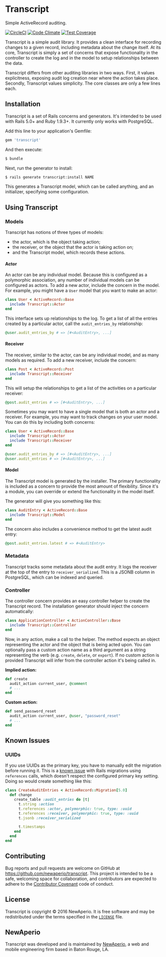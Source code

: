 # Transcript

Simple ActiveRecord auditing.

[![CircleCI](https://circleci.com/gh/newaperio/transcript.svg?style=svg)](https://circleci.com/gh/newaperio/transcript)
[![Code Climate](https://codeclimate.com/github/newaperio/transcript/badges/gpa.svg)](https://codeclimate.com/github/newaperio/transcript)
[![Test Coverage](https://codeclimate.com/github/newaperio/transcript/badges/coverage.svg)](https://codeclimate.com/github/newaperio/transcript/coverage)

Transcript is a simple audit library. It provides a clean interface for recording changes to a given record, including metadata about the change itself. At its core, Transcript is simply a set of concerns that expose functionality in the controller to create the log and in the model to setup relationships between the data.

Transcript differs from other auditing libraries in two ways. First, it values explicitness, exposing audit log creation near where the action takes place. Secondly, Transcript values simplicity. The core classes are only a few lines each.

## Installation

Transcript is a set of Rails concerns and generators. It's intended to be used with Rails 5.0+ and Ruby 1.9.3+. It currently only works with PostgreSQL.

Add this line to your application's Gemfile:

```ruby
gem 'transcript'
```

And then execute:

```sh
$ bundle
```

Next, run the generator to install:

```sh
$ rails generate transcript:install NAME
```

This generates a Transcript model, which can be called anything, and an initializer, specifying some configuration.

## Using Transcript

### Models

Transcript has notions of three types of models:

- the actor, which is the object taking action;
- the receiver, or the object that the actor is taking action on;
- and the Transcript model, which records these actions.

#### Actor

An actor can be any individual model. Because this is configured as a polymorphic association, any number of individual models can be configured as actors. To add a new actor, include the concern in the model. For example, you might have a `User` model that you want to make an actor:

```ruby
class User < ActiveRecord::Base
  include Transcript::Actor
end
```

This interface sets up relationships to the log. To get a list of all the entries created by a particular actor, call the `audit_entries_by` relationship:

```ruby
@user.audit_entries_by # => [#<AuditEntry>, ...]
```

#### Receiver

The receiver, similar to the actor, can be any individual model, and as many models as required. To add a new receiver, include the concern:

```ruby
class Post < ActiveRecord::Post
  include Transcript::Receiver
end
```

This will setup the relationships to get a list of the activities on a particular receiver:

```ruby
@post.audit_entries # => [#<AuditEntry>, ...]
```

Sometimes you may want to have a single model that is both an actor and a receiver. For example, you may want to track changes on your user model. You can do this by including both concerns:

```ruby
class User < ActiveRecord::Base
  include Transcript::Actor
  include Transcript::Receiver
end
```

```ruby
@user.audit_entries_by # => [#<AuditEntry>, ...]
@user.audit_entries # => [#<AuditEntry>, ...]
```

#### Model

The Transcript model is generated by the installer. The primary functionality is included as a concern to provide the most amount of flexibility. Since it's a module, you can override or extend the functionality in the model itself.

The generator will give you something like this:

```ruby
class AuditEntry < ActiveRecord::Base
  include Transcript::Model
end
```

The concern also includes a convenience method to get the latest audit entry:

```ruby
@post.audit_entries.latest # => #<AuditEntry>
```

### Metadata

Transcript tracks some metadata about the audit entry. It logs the receiver at the top of the entry to `receiver_serialized`. This is a JSONB column in PostgreSQL, which can be indexed and queried.

### Controller

The controller concern provides an easy controller helper to create the Transcript record. The installation generator should inject the concern automatically:

```ruby
class ApplicationController < ActionController::Base
  include Transcript::Controller
end
```

Now, in any action, make a call to the helper. The method expects an object representing the actor and the object that is being acted upon. You can optionally pass a custom action name as a third argument as a string representing the verb (e.g. `create`, `delete`, or `export`). If no custom action is provided Transcript will infer from the controller action it's being called in.

**Implied action:**
```ruby
def create
  audit_action current_user, @comment
  # ...
end
```

**Custom action:**
```ruby
def send_password_reset
  audit_action current_user, @user, "password_reset"
  # ...
end
```

## Known Issues

### UUIDs

If you use UUIDs as the primary key, you have to manually edit the migration before running it. This is a [known issue](https://github.com/rails/rails/issues/23422) with Rails migrations using `references` calls, which doesn't respect the configured primary key setting. Doing so would create something like this:

```ruby
class CreateAuditEntries < ActiveRecord::Migration[5.0]
  def change
    create_table :audit_entries do |t|
      t.string :action
      t.references :actor, polymorphic: true, type: :uuid
      t.references :receiver, polymorphic: true, type: :uuid
      t.jsonb :receiver_serialized

      t.timestamps
    end
  end
end
```

## Contributing

Bug reports and pull requests are welcome on GitHub at https://github.com/newaperio/transcript. This project is intended to be a safe, welcoming space for collaboration, and contributors are expected to adhere to the [Contributor Covenant](http://contributor-covenant.org) code of conduct.

## License

Transcript is copyright &copy; 2016 NewAperio. It is free software and may be redistributed under the terms specified in the [`LICENSE`](/LICENSE) file.

## NewAperio

Transcript was developed and is maintained by [NewAperio](http://newaperio.com), a web and mobile engineering firm based in Baton Rouge, LA.
